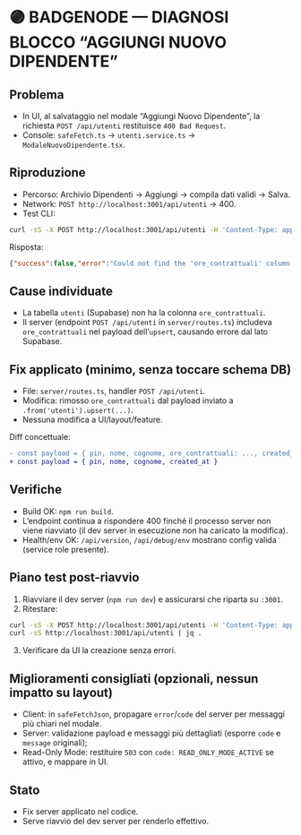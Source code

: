 # 🟣 BADGENODE — DIAGNOSI BLOCCO “AGGIUNGI NUOVO DIPENDENTE”

## Problema
- In UI, al salvataggio nel modale “Aggiungi Nuovo Dipendente”, la richiesta `POST /api/utenti` restituisce `400 Bad Request`.
- Console: `safeFetch.ts` → `utenti.service.ts` → `ModaleNuovoDipendente.tsx`.

## Riproduzione
- Percorso: Archivio Dipendenti → Aggiungi → compila dati validi → Salva.
- Network: `POST http://localhost:3001/api/utenti` → 400.
- Test CLI:
```bash
curl -sS -X POST http://localhost:3001/api/utenti -H 'Content-Type: application/json' -d '{"pin":25,"nome":"RGS","cognome":"AGR","ore_contrattuali":8}' -i
```
Risposta:
```json
{"success":false,"error":"Could not find the 'ore_contrattuali' column of 'utenti' in the schema cache","code":"CREATE_ERROR"}
```

## Cause individuate
- La tabella `utenti` (Supabase) non ha la colonna `ore_contrattuali`.
- Il server (endpoint `POST /api/utenti` in `server/routes.ts`) includeva `ore_contrattuali` nel payload dell’`upsert`, causando errore dal lato Supabase.

## Fix applicato (minimo, senza toccare schema DB)
- File: `server/routes.ts`, handler `POST /api/utenti`.
- Modifica: rimosso `ore_contrattuali` dal payload inviato a `.from('utenti').upsert(...)`.
- Nessuna modifica a UI/layout/feature.

Diff concettuale:
```diff
- const payload = { pin, nome, cognome, ore_contrattuali: ..., created_at }
+ const payload = { pin, nome, cognome, created_at }
```

## Verifiche
- Build OK: `npm run build`.
- L’endpoint continua a rispondere 400 finché il processo server non viene riavviato (il dev server in esecuzione non ha caricato la modifica).
- Health/env OK: `/api/version`, `/api/debug/env` mostrano config valida (service role presente).

## Piano test post-riavvio
1. Riavviare il dev server (`npm run dev`) e assicurarsi che riparta su `:3001`.
2. Ritestare:
```bash
curl -sS -X POST http://localhost:3001/api/utenti -H 'Content-Type: application/json' -d '{"pin":25,"nome":"RGS","cognome":"AGR"}' -i
curl -sS http://localhost:3001/api/utenti | jq .
```
3. Verificare da UI la creazione senza errori.

## Miglioramenti consigliati (opzionali, nessun impatto su layout)
- Client: in `safeFetchJson`, propagare `error`/`code` del server per messaggi più chiari nel modale.
- Server: validazione payload e messaggi più dettagliati (esporre `code` e `message` originali);
- Read-Only Mode: restituire `503` con `code: READ_ONLY_MODE_ACTIVE` se attivo, e mappare in UI.

## Stato
- Fix server applicato nel codice.
- Serve riavvio del dev server per renderlo effettivo.

